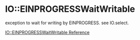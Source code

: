 # IO::EINPROGRESSWaitWritable

exception to wait for writing by EINPROGRESS. see IO.select.


[IO::EINPROGRESSWaitWritable Reference](http://ruby-doc.org/core-2.5.0/IO::EINPROGRESSWaitWritable.html)
